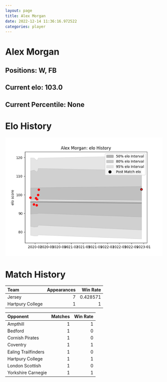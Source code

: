 ```yaml
---  
layout: page  
title: Alex Morgan  
date: 2022-12-14 11:36:16.972522  
categories: player  
---
```

# Alex Morgan

## Positions: W, FB

## Current elo: 103.0

## Current Percentile: None

# Elo History


![elo history](history_AlexMorgan.png)
# Match History


| Team             |   Appearances |   Win Rate |
|:-----------------|--------------:|-----------:|
| Jersey           |             7 |   0.428571 |
| Hartpury College |             1 |   1        |

| Opponent            |   Matches |   Win Rate |
|:--------------------|----------:|-----------:|
| Ampthill            |         1 |          1 |
| Bedford             |         1 |          0 |
| Cornish Pirates     |         1 |          0 |
| Coventry            |         1 |          1 |
| Ealing Trailfinders |         1 |          0 |
| Hartpury College    |         1 |          1 |
| London Scottish     |         1 |          0 |
| Yorkshire Carnegie  |         1 |          1 |